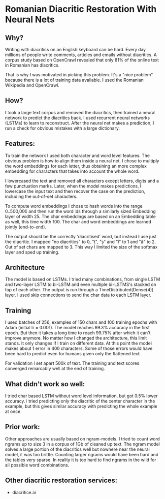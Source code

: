 # Romanian Diacritic Restoration With Neural Nets

## Why?

Writing with diacritics on an English keyboard can be hard. Every day millions of people write comments, articles and emails without diacritics. A corpus study based on OpenCrawl revealed that only 81% of the online text in Romanian has diacritics.

That is why I was motivated in picking this problem. It's a "nice problem" because there is a lot of training data available. I used the Romanian Wikipedia and OpenCrawl.
 
## How?

I took a large text corpus and removed the diacritics, then trained a neural network to predict the diacritics back. I used recurrent neural networks (LSTMs) to learn to reconstruct. After the neural net makes a prediction, I run a check for obvious mistakes with a large dictionary.

## Features:

To train the network I used both character and word level features. The obvious problem is how to align them inside a neural net. I chose to multiply the word embeddings for each letter, thus obtaining an more complex embedding for characters that takes into account the whole word. 

I lowercased the text and removed all characters except letters, digits and a few punctuation marks. Later, when the model makes predictions, I lowercase the input text and then recover the case on the prediction, including the out-of-set characters.

To compute word embeddings I chose to hash words into the range 0..500,000 and then run the word ids through a similarly sized Embedding layer of width 25. The char embeddings are based on an Embedding table as well, this time width 100. The char and word embeddings are learned jointly (end-to-end).

The output should be the correctly 'diacritised' word, but instead I use just the diacritic. I mapped "no diacritics" to 0, "ț", "ș" and "î" to 1 and "ă" to 2. Out of set chars are mapped to 3. This way I limited the size of the softmax layer and sped up training.

## Architecture

The model is based on LSTMs. I tried many combinations, from single LSTM and two-layer LSTM to bi-LSTM and even multiple bi-LSTMS's stacked on top of each other. The output is run through a TimeDistributed(Dense(4)) layer. I used skip connections to send the char data to each LSTM layer.

## Training

I used batches of 256, examples of 150 chars and 100 training epochs with Adam (initial lr = 0.001). The model reaches 99.3% accuracy in the first epoch. But then it takes a long time to reach 99.75% after which it can't improve anymore. No matter how I changed the architecture, this limit stands. It only changes if I train on different data. At this point the model makes about 1 error in 400 characters. Some of those errors would have been hard to predict even for humans given only the flattened text.

For validation I set apart 500k of text. The training and text scores converged remarcably well at the end of training.
  
## What didn't work so well:

I tried char based LSTM without word level information, but got 0.5% lower accuracy. I tried predicting only the diacritic of the center character in the example, but this gives similar accuracy with predicting the whole example at once.

## Prior work:

Other approaches are usually based on ngram-models. I tried to count word ngrams up to size 3 in a corpus of 1Gb of cleaned up text. The ngram model solves a large portion of the diacritics well but nowhere near the neural model, it was too brittle. Counting larger ngrams would have been hard and the tables very sparse. In reality it is too hard to find ngrams in the wild for all possible word combinations.

## Other diacritic restoration services:
- diacritice.ai
